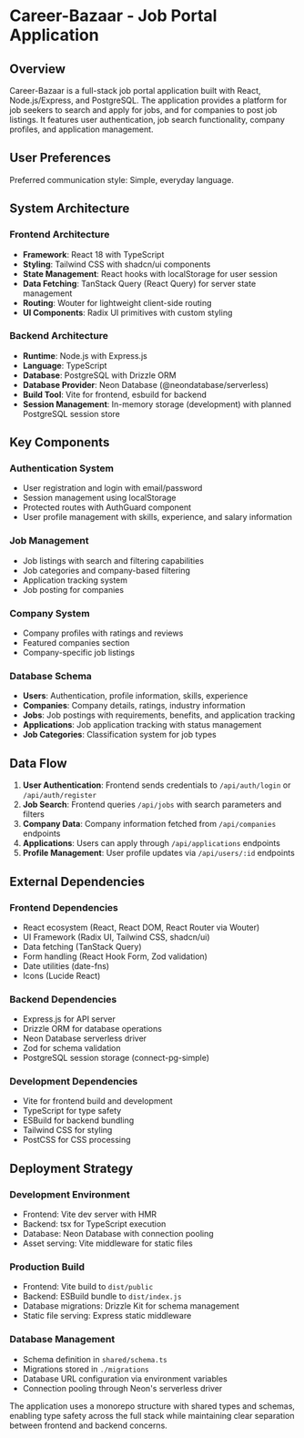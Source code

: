 # Career-Bazaar - Job Portal Application

## Overview

Career-Bazaar is a full-stack job portal application built with React, Node.js/Express, and PostgreSQL. The application provides a platform for job seekers to search and apply for jobs, and for companies to post job listings. It features user authentication, job search functionality, company profiles, and application management.

## User Preferences

Preferred communication style: Simple, everyday language.

## System Architecture

### Frontend Architecture
- **Framework**: React 18 with TypeScript
- **Styling**: Tailwind CSS with shadcn/ui components
- **State Management**: React hooks with localStorage for user session
- **Data Fetching**: TanStack Query (React Query) for server state management
- **Routing**: Wouter for lightweight client-side routing
- **UI Components**: Radix UI primitives with custom styling

### Backend Architecture
- **Runtime**: Node.js with Express.js
- **Language**: TypeScript
- **Database**: PostgreSQL with Drizzle ORM
- **Database Provider**: Neon Database (@neondatabase/serverless)
- **Build Tool**: Vite for frontend, esbuild for backend
- **Session Management**: In-memory storage (development) with planned PostgreSQL session store

## Key Components

### Authentication System
- User registration and login with email/password
- Session management using localStorage
- Protected routes with AuthGuard component
- User profile management with skills, experience, and salary information

### Job Management
- Job listings with search and filtering capabilities
- Job categories and company-based filtering
- Application tracking system
- Job posting for companies

### Company System
- Company profiles with ratings and reviews
- Featured companies section
- Company-specific job listings

### Database Schema
- **Users**: Authentication, profile information, skills, experience
- **Companies**: Company details, ratings, industry information
- **Jobs**: Job postings with requirements, benefits, and application tracking
- **Applications**: Job application tracking with status management
- **Job Categories**: Classification system for job types

## Data Flow

1. **User Authentication**: Frontend sends credentials to `/api/auth/login` or `/api/auth/register`
2. **Job Search**: Frontend queries `/api/jobs` with search parameters and filters
3. **Company Data**: Company information fetched from `/api/companies` endpoints
4. **Applications**: Users can apply through `/api/applications` endpoints
5. **Profile Management**: User profile updates via `/api/users/:id` endpoints

## External Dependencies

### Frontend Dependencies
- React ecosystem (React, React DOM, React Router via Wouter)
- UI Framework (Radix UI, Tailwind CSS, shadcn/ui)
- Data fetching (TanStack Query)
- Form handling (React Hook Form, Zod validation)
- Date utilities (date-fns)
- Icons (Lucide React)

### Backend Dependencies
- Express.js for API server
- Drizzle ORM for database operations
- Neon Database serverless driver
- Zod for schema validation
- PostgreSQL session storage (connect-pg-simple)

### Development Dependencies
- Vite for frontend build and development
- TypeScript for type safety
- ESBuild for backend bundling
- Tailwind CSS for styling
- PostCSS for CSS processing

## Deployment Strategy

### Development Environment
- Frontend: Vite dev server with HMR
- Backend: tsx for TypeScript execution
- Database: Neon Database with connection pooling
- Asset serving: Vite middleware for static files

### Production Build
- Frontend: Vite build to `dist/public`
- Backend: ESBuild bundle to `dist/index.js`
- Database migrations: Drizzle Kit for schema management
- Static file serving: Express static middleware

### Database Management
- Schema definition in `shared/schema.ts`
- Migrations stored in `./migrations`
- Database URL configuration via environment variables
- Connection pooling through Neon's serverless driver

The application uses a monorepo structure with shared types and schemas, enabling type safety across the full stack while maintaining clear separation between frontend and backend concerns.